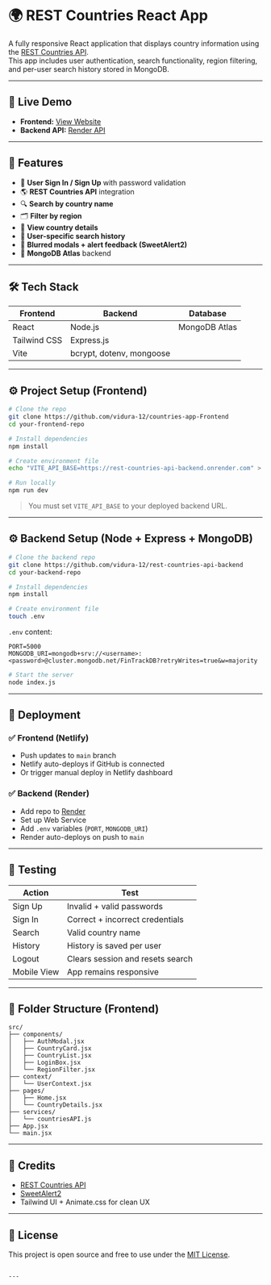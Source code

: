 # 🌍 REST Countries React App

A fully responsive React application that displays country information using the [REST Countries API](https://restcountries.com/).  
This app includes user authentication, search functionality, region filtering, and per-user search history stored in MongoDB.

---

## 🔗 Live Demo

- **Frontend:** [View Website](https://countryexplo.netlify.app/)
- **Backend API:** [Render API](https://rest-countries-api-backend.onrender.com)

---

## 📸 Features

- 🔐 **User Sign In / Sign Up** with password validation
- 🌎 **REST Countries API** integration
- 🔍 **Search by country name**
- 🗂️ **Filter by region**
- 📄 **View country details**
- 🧠 **User-specific search history**
- 🌈 **Blurred modals + alert feedback (SweetAlert2)**
- 💾 **MongoDB Atlas** backend

---

## 🛠️ Tech Stack

| Frontend  | Backend     | Database     |
|-----------|-------------|--------------|
| React     | Node.js     | MongoDB Atlas |
| Tailwind CSS | Express.js |              |
| Vite      | bcrypt, dotenv, mongoose |        |

---

## ⚙️ Project Setup (Frontend)

```bash
# Clone the repo
git clone https://github.com/vidura-12/countries-app-Frontend
cd your-frontend-repo

# Install dependencies
npm install

# Create environment file
echo "VITE_API_BASE=https://rest-countries-api-backend.onrender.com" > .env

# Run locally
npm run dev
```

> You must set `VITE_API_BASE` to your deployed backend URL.

---

## ⚙️ Backend Setup (Node + Express + MongoDB)

```bash
# Clone the backend repo
git clone https://github.com/vidura-12/rest-countries-api-backend
cd your-backend-repo

# Install dependencies
npm install

# Create environment file
touch .env
```

`.env` content:

```env
PORT=5000
MONGODB_URI=mongodb+srv://<username>:<password>@cluster.mongodb.net/FinTrackDB?retryWrites=true&w=majority
```

```bash
# Start the server
node index.js
```

---

## 🚀 Deployment

### ✅ Frontend (Netlify)

- Push updates to `main` branch
- Netlify auto-deploys if GitHub is connected
- Or trigger manual deploy in Netlify dashboard

### ✅ Backend (Render)

- Add repo to [Render](https://render.com)
- Set up Web Service
- Add `.env` variables (`PORT`, `MONGODB_URI`)
- Render auto-deploys on push to `main`

---

## 🧪 Testing

| Action | Test |
|--------|------|
| Sign Up | Invalid + valid passwords |
| Sign In | Correct + incorrect credentials |
| Search | Valid country name |
| History | History is saved per user |
| Logout | Clears session and resets search |
| Mobile View | App remains responsive |

---

## 📁 Folder Structure (Frontend)

```
src/
├── components/
│   ├── AuthModal.jsx
│   ├── CountryCard.jsx
│   ├── CountryList.jsx
│   ├── LoginBox.jsx
│   └── RegionFilter.jsx
├── context/
│   └── UserContext.jsx
├── pages/
│   ├── Home.jsx
│   └── CountryDetails.jsx
├── services/
│   └── countriesAPI.js
├── App.jsx
└── main.jsx
```

---

## 🙌 Credits

- [REST Countries API](https://restcountries.com/)
- [SweetAlert2](https://sweetalert2.github.io/)
- Tailwind UI + Animate.css for clean UX

---

## 📄 License

This project is open source and free to use under the [MIT License](LICENSE).

```

---
